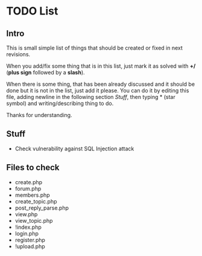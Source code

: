 TODO List
=========

Intro
-----

This is small simple list of things that should be created or fixed in next revisions.

When you add/fix some thing that is in this list, just mark it as solved with __+/__ (__plus sign__ followed by a __slash__).

When there is some thing, that has been already discussed and it should be done but it is not in the list, just add it please. You can do it by editing this file, adding newline in the following section *Stuff*, then typing \* (star symbol) and writing/describing thing to do.

Thanks for understanding.

Stuff
-----

 * Check vulnerability against SQL Injection attack

Files to check
--------------

 * create.php
 * forum.php
 * members.php
 * create_topic.php
 * post_reply_parse.php
 * view.php
 * view_topic.php
 * !index.php
 * login.php
 * register.php
 * !upload.php

